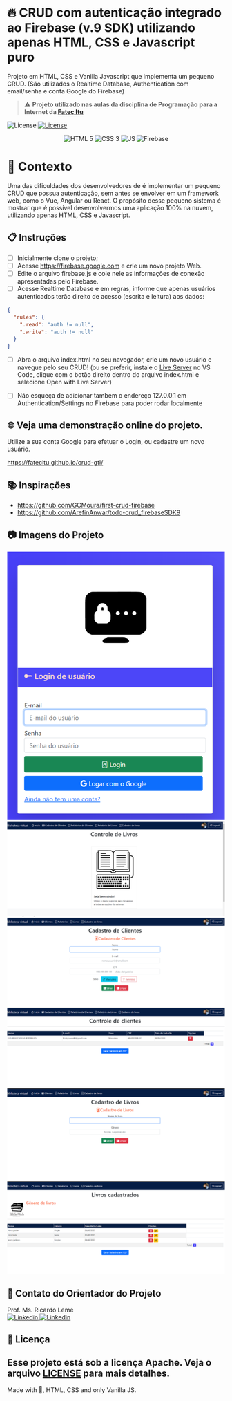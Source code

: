# 🔥 CRUD com autenticação integrado ao Firebase (v.9 SDK) utilizando apenas HTML, CSS e Javascript puro

Projeto em HTML, CSS e Vanilla Javascript que implementa um pequeno CRUD. (São utilizados o Realtime Database, Authentication com email/senha e conta Google do Firebase)

> ⚠️ **Projeto utilizado nas aulas da disciplina de Programação para a Internet da [Fatec Itu](fatecitu.edu.br)**


  <img alt="License" src="https://img.shields.io/static/v1?label=license&message=Apache&color=FB724C&labelColor=FFFFFF">
<a href="https://fatecitu.edu.br" target="_blank">
  <img alt="License" src="https://img.shields.io/static/v1?label=Powered+by&message=Fatec+Itu&color=FB724C&labelColor=FFFFFF">
  </a>
</p>
<p align="center">
  <img alt="HTML 5" src="https://img.shields.io/badge/HTML-239120?style=for-the-badge&logo=html5&logoColor=white">

  <img alt="CSS 3" src="https://img.shields.io/badge/CSS-239120?&style=for-the-badge&logo=css3&logoColor=white&color=0000FF"> 

  <img alt="JS" src="https://img.shields.io/badge/JavaScript-F7DF1E?style=for-the-badge&logo=javascript&logoColor=black"> 

  <img alt="Firebase" src="https://img.shields.io/badge/Firebase-F29D0C?style=for-the-badge&logo=firebase&logoColor=white"> 


</p>

# 🧠 Contexto

Uma das dificuldades dos desenvolvedores de é implementar um pequeno CRUD que possua autenticação, sem antes se envolver em um framework web, como o Vue, Angular ou React.
O propósito desse pequeno sistema é mostrar que é possível desenvolvermos uma aplicação 100% na nuvem, utilizando apenas HTML, CSS e Javascript.
## 📋 Instruções

- [ ] Inicialmente clone o projeto; 
- [ ] Acesse https://firebase.google.com e crie um novo projeto Web.
- [ ] Edite o arquivo firebase.js e cole nele as informações de conexão apresentadas pelo Firebase.
- [ ] Acesse Realtime Database e em regras, informe que apenas usuários autenticados terão direito de acesso (escrita e leitura) aos dados:
```json
{
  "rules": {
    ".read": "auth != null",
    ".write": "auth != null"
  }
}
```

- [ ] Abra o arquivo index.html no seu navegador, crie um novo usuário e navegue pelo seu CRUD! (ou se preferir, instale o [Live Server](https://marketplace.visualstudio.com/items?itemName=ritwickdey.LiveServer) no VS Code, clique com o botão direito dentro do arquivo index.html e selecione Open with Live Server)

- [ ] Não esqueça de adicionar também o endereço 127.0.0.1 em Authentication/Settings no Firebase para poder rodar localmente


## 🌐 Veja uma demonstração online do projeto. 

Utilize a sua conta Google para efetuar o Login, ou cadastre um novo usuário.

https://fatecitu.github.io/crud-gti/



## 📚 Inspirações
- https://github.com/GCMoura/first-crud-firebase
- https://github.com/ArefinAnwar/todo-crud_firebaseSDK9

## 📷 Imagens do Projeto

![Login](images/TelaBloqueioNew.png "Login com Usuário e Senha ou Login via Google")
![Tela de Menu](images/TelaPrincipalNew.png "UI do Menu Inicial")
![Novo Cliente](images/TelaClientes.png "UI do Cadastro de um novo Cliente")
![Clientes](images/Relatorio.png "UI do Cliente Cadastrado")
![Cadastro de Livro](images/TelaCadLivros.png "UI do Cadastro de um novo livro")
![Livro Cadastrado](images/TelaLivrosCad.png "UI do Livro Cadastrado")


## 💬 Contato do Orientador do Projeto

Prof. Ms. Ricardo Leme <br>
<a href="https://www.linkedin.com/in/ricardo-leme/" target="_blank">
  <img alt="Linkedin" src="https://img.shields.io/badge/LinkedIn-0077B5?style=for-the-badge&logo=linkedin&logoColor=white">
</a>
<a href="mailto:ricardo.leme@fatec.sp.gov.br" target="_blank">
  <img alt="Linkedin" src="https://img.shields.io/badge/Microsoft_Outlook-0078D4?style=for-the-badge&logo=microsoft-outlook&logoColor=white">
</a>

## 📝 Licença

Esse projeto está sob a licença Apache. Veja o arquivo [LICENSE](LICENSE) para mais detalhes.
---
Made with 💜, HTML, CSS and only Vanilla JS. 